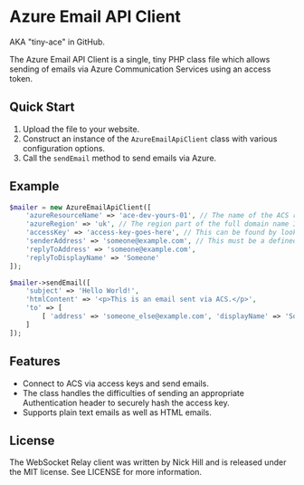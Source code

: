 # Azure Email API Client

AKA "tiny-ace" in GitHub.

The Azure Email API Client is a single, tiny PHP class file which allows sending of emails via Azure Communication Services using an access token.

## Quick Start

1. Upload the file to your website.
1. Construct an instance of the `AzureEmailApiClient` class with various configuration options.
1. Call the `sendEmail` method to send emails via Azure.

## Example

```php
$mailer = new AzureEmailApiClient([
    'azureResourceName' => 'ace-dev-yours-01', // The name of the ACS resource in Azure.
    'azureRegion' => 'uk', // The region part of the full domain name I.E. {azureResourceName}.{azureRegion}.communication.azure.com.
    'accessKey' => 'access-key-goes-here', // This can be found by looking around the resource in Azure.
    'senderAddress' => 'someone@example.com', // This must be a defined entry for the verified domain in Azure ACS.
    'replyToAddress' => 'someone@example.com',
    'replyToDisplayName' => 'Someone'
]);

$mailer->sendEmail([
	'subject' => 'Hello World!',
	'htmlContent' => '<p>This is an email sent via ACS.</p>',
	'to' => [
		[ 'address' => 'someone_else@example.com', 'displayName' => 'Someone Else']
	]
]);
```

## Features

- Connect to ACS via access keys and send emails.
- The class handles the difficulties of sending an appropriate Authentication header to securely hash the access key.
- Supports plain text emails as well as HTML emails.

## License

The WebSocket Relay client was written by Nick Hill and is released under the MIT license. See LICENSE for more information.